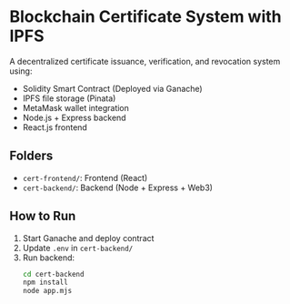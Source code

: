 # Blockchain Certificate System with IPFS

A decentralized certificate issuance, verification, and revocation system using:

- Solidity Smart Contract (Deployed via Ganache)
- IPFS file storage (Pinata)
- MetaMask wallet integration
- Node.js + Express backend
- React.js frontend

## Folders
- `cert-frontend/`: Frontend (React)
- `cert-backend/`: Backend (Node + Express + Web3)

## How to Run
1. Start Ganache and deploy contract
2. Update `.env` in `cert-backend/`
3. Run backend:
   ```bash
   cd cert-backend
   npm install
   node app.mjs
